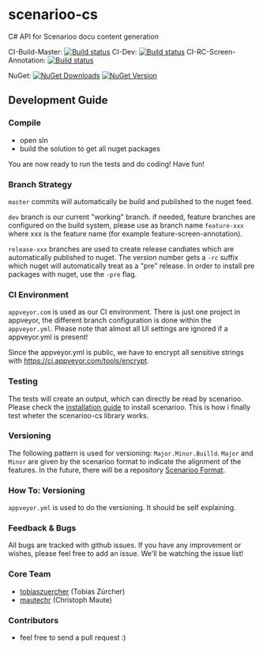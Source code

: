scenarioo-cs
============

C# API for Scenarioo docu content generation

CI-Build-Master: [![Build status](https://ci.appveyor.com/api/projects/status/wxm377bueg70428d?branch=release-screen-annotation&svg=true)](https://ci.appveyor.com/project/scenarioo-ci/scenarioo-cs)
CI-Dev: [![Build status](https://ci.appveyor.com/api/projects/status/wxm377bueg70428d?branch=release-screen-annotation&svg=true)](https://ci.appveyor.com/project/scenarioo-ci/scenarioo-cs)
CI-RC-Screen-Annotation: [![Build status](https://ci.appveyor.com/api/projects/status/wxm377bueg70428d?branch=release-screen-annotation&svg=true)](https://ci.appveyor.com/project/scenarioo-ci/scenarioo-cs)

NuGet: [![NuGet Downloads](http://img.shields.io/nuget/dt/scenarioo-cs.svg)](https://www.nuget.org/packages/scenarioo-cs)
[![NuGet Version](http://img.shields.io/nuget/v/scenarioo-cs.svg)](https://www.nuget.org/packages/scenarioo-cs)


## Development Guide

### Compile
* open sln
* build the solution to get all nuget packages

You are now ready to run the tests and do coding! Have fun!

### Branch Strategy

`master` commits will automatically be build and published to the nuget feed.

`dev` branch is our current "working" branch. if needed, feature branches are configured on the build system,
please use as branch name `feature-xxx` where xxx is the feature name (for example feature-screen-annotation).

`release-xxx` branches are used to create release candiates which are automatically published to nuget. The
version number gets a `-rc` suffix which nuget will automatically treat as a "pre" release. In order to install
pre packages with nuget, use the `-pre` flag.

### CI Environment
`appveyor.com` is used as our CI environment. There is just one project in appveyor, the different branch configuration
is done within the `appveyor.yml`. Please note that almost all UI settings are ignored if a appveyor.yml is present!

Since the appveyor.yml is public, we have to encrypt all sensitive strings with https://ci.appveyor.com/tools/encrypt.

### Testing
The tests will create an output, which can directly be read by scenarioo. Please check the 
[installation guide](https://github.com/scenarioo/scenarioo/wiki/How%20to%20use%20Scenarioo) to install scenarioo. 
This is how i finally test wheter the scenarioo-cs library works.

### Versioning
The following pattern is used for versioning: `Major.Minor.Builld`. `Major` and `Minor` are given by the scenarioo
format to indicate the alignment of the features. In the future, there will be a repository 
[Scenarioo Format](https://github.com/scenarioo/scenarioo-format).

### How To: Versioning
`appveyor.yml` is used to do the versioning. It should be self explaining.

### Feedback & Bugs
All bugs are tracked with github issues. If you have any improvement or wishes, please feel free to add an issue. We'll
be watching the issue list!

### Core Team
 - [tobiaszuercher](https://github.com/tobiaszuercher) (Tobias Zürcher)
 - [mautechr](https://github.com/mautechr) (Christoph Maute)

### Contributors
 - feel free to send a pull request :)